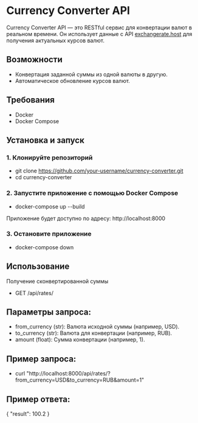# Currency Converter API

Currency Converter API — это RESTful сервис для конвертации валют в реальном времени. Он использует данные с API [exchangerate.host](https://exchangerate.host/) для получения актуальных курсов валют.

## Возможности

- Конвертация заданной суммы из одной валюты в другую.
- Автоматическое обновление курсов валют.

## Требования

- Docker
- Docker Compose

## Установка и запуск

### 1. Клонируйте репозиторий

- git clone https://github.com/your-username/currency-converter.git
- cd currency-converter

### 2. Запустите приложение с помощью Docker Compose

- docker-compose up --build

Приложение будет доступно по адресу: http://localhost:8000

### 3. Остановите приложение

- docker-compose down

## **Использование**

Получение сконвертированной суммы
- GET /api/rates/

## Параметры запроса:

- from_currency (str): Валюта исходной суммы (например, USD).
- to_currency (str): Валюта для конвертации (например, RUB).
- amount (float): Сумма конвертации (например, 1).

## Пример запроса:

- curl "http://localhost:8000/api/rates/?from_currency=USD&to_currency=RUB&amount=1"

## Пример ответа:
{
  "result": 100.2
}
